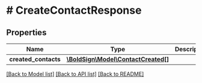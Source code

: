 # # CreateContactResponse

## Properties

Name | Type | Description | Notes
------------ | ------------- | ------------- | -------------
**created_contacts** | [**\BoldSign\Model\ContactCreated[]**](ContactCreated.md) |  | [optional]

[[Back to Model list]](../../README.md#models) [[Back to API list]](../../README.md#endpoints) [[Back to README]](../../README.md)
